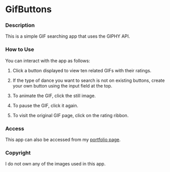 # GifButtons

### Description

This is a simple GIF searching app that uses the GIPHY API.

### How to Use

You can interact with the app as follows:

1. Click a button displayed to view ten related GIFs with their ratings.

2. If the type of dance you want to search is not on existing buttons, create your own button using the input field at the top.

3. To animate the GIF, click the still image.

4. To pause the GIF, click it again.

5. To visit the original GIF page, click on the rating ribbon.

### Access

This app can also be accessed from my [portfolio page](https://jkhwu.github.io/Responsive-Portfolio/portfolio.html?vs=1).

### Copyright

I do not own any of the images used in this app.

